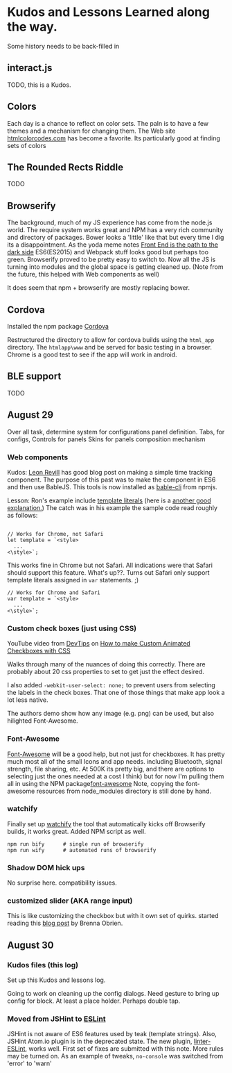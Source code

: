 
# Kudos and Lessons Learned along the way.

Some history needs to be back-filled in

## interact.js
TODO, this is a Kudos.

## Colors
Each day is a chance to reflect on color sets. The paln is to have a few themes and a mechanism for changing them. The Web site [htmlcolorcodes.com](http://htmlcolorcodes.com/) has become a favorite. Its particularly good at finding sets of colors

## The Rounded Rects Riddle
TODO

## Browserify
The background, much of my JS experience has come from the node.js world.
The require system works great and NPM has a very rich community and directory of packages. Bower looks a 'little' like that but every time I dig its a disappointment. As the yoda meme notes [Front End is the path to the dark side](http://i.imgur.com/mFMKEcB.jpg) ES6(ES2015) and Webpack stuff looks good but perhaps too green. Browserify proved to be pretty easy to switch to. Now all the JS is turning into modules and the global space is getting cleaned up.  (Note from the future, this helped with Web components as well)

It does seem that npm + browserify are mostly replacing bower.


## Cordova
Installed the npm package [Cordova](https://www.npmjs.com/package/cordova)

Restructured the directory to allow for cordova builds using the ```html_app``` directory. The ```htmlapp\www``` and be served for basic testing in a browser. Chrome is a good test to see if the app will work in android.

## BLE support
TODO

## August 29
Over all task, determine system for configurations panel definition.
Tabs, for configs,
Controls for panels
Skins for panels
composition mechanism

### Web components

Kudos: [Leon Revill](https://blog.revillweb.com/write-web-components-with-es2015-es6-75585e1f2584#.ncfmkpajj)
has good blog post on making a simple time tracking component. The purpose of
this past was to make the component in ES6 and then use BableJS. This tools is
now installed as [bable-cli](https://www.npmjs.com/package/babel-cli) from npmjs.

Lesson:
Ron's example include [template literals](https://developer.mozilla.org/en-US/docs/Web/JavaScript/Reference/Template_literals) (here is a [another good explanation.](https://developers.google.com/web/updates/2015/01/ES6-Template-Strings)) The catch was in his example the sample code read roughly as follows:

```

// Works for Chrome, not Safari
let template = `<style>   
  ...    
<\style>`;
```

This works fine in Chrome but not Safari. All indications were that Safari should support this feature. What's up??. Turns out Safari only support template literals
assigned in ```var``` statements. ;)

```
// Works for Chrome and Safari
var template = `<style>
  ...       
<\style>`;
```
### Custom check boxes (just using CSS)
YouTube video from [DevTips](https://www.youtube.com/user/DevTipsForDesigners) on [How to make Custom Animated Checkboxes with CSS](https://www.youtube.com/watch?v=ojWA8pdT-zY)

Walks through many of the nuances of doing this correctly. There are probably about 20 css properties to set to get just the effect desired.

I also added ```-webkit-user-select: none;``` to prevent users from selecting the labels in the check boxes.
That one of those things that make app look a lot less native.

The authors demo show how any image (e.g. png) can be used, but also hilighted Font-Awesome.

### Font-Awesome

[Font-Awesome](http://fontawesome.io/) will be a good help, but not just for checkboxes. It has pretty much most all of the small Icons and app needs. including Bluetooth, signal strength, file sharing, etc. At 500K its pretty big, and there are options to selecting just the ones needed at a cost I think) but for now I'm pulling them all in using the NPM package[font-awesome](https://www.npmjs.com/package/font-awesome) Note, copying the font-awesome resources from node_modules
directory is still done by hand.

### watchify
Finally set up [watchify](https://www.npmjs.com/package/watchify) the tool that automatically kicks off Browserify builds, it works great. Added NPM script as well.

```
npm run bify      # single run of browserify
npm run wify      # automated runs of browserify
```

### Shadow DOM hick ups

No surprise here. compatibility issues.

### customized slider (AKA range input)

This is like customizing the checkbox but with it own set of quirks. started reading this [blog post](http://brennaobrien.com/blog/2014/05/style-input-type-range-in-every-browser.html) by Brenna Obrien.

## August 30

### Kudos files (this log)
Set up this Kudos and lessons log.

Going to work on cleaning up the config dialogs. Need gesture to bring up config for block. At least a place holder. Perhaps double tap.

### Moved from JSHint to [ESLint](https://www.npmjs.com/package/eslint)
JSHint is not aware of ES6 features used by teak (template strings). Also, JSHint Atom.io plugin is in the deprecated state. The new plugin, [linter-ESLint](https://atom.io/packages/linter-eslint), works well. First set of fixes are submitted with this note. More rules may be turned on. As an example of tweaks, ```no-console``` was switched from 'error' to 'warn'

